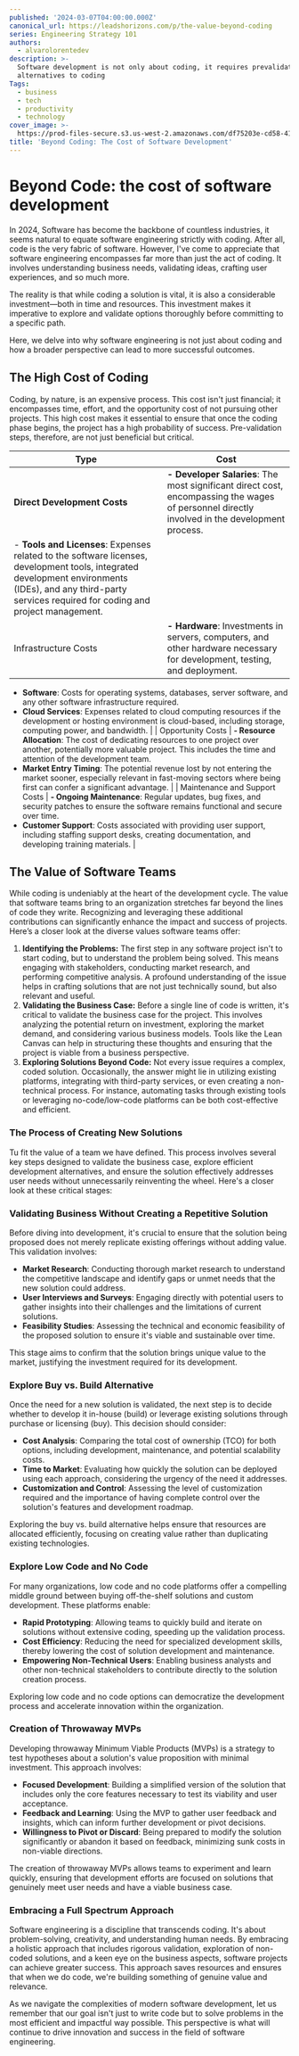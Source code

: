 ```yaml
---
published: '2024-03-07T04:00:00.000Z'
canonical_url: https://leadshorizons.com/p/the-value-beyond-coding
series: Engineering Strategy 101
authors:
  - alvarolorentedev
description: >-
  Software development is not only about coding, it requires prevalidations, and
  alternatives to coding
Tags:
  - business
  - tech
  - productivity
  - technology
cover_image: >-
  https://prod-files-secure.s3.us-west-2.amazonaws.com/df75203e-cd58-41eb-8339-d5bf4288eb0e/725a1d98-f3ef-4189-b3af-0a4da1b38797/656a9132-51a7-4fd6-a37b-a4190ff73ed5_1024x1024.webp?X-Amz-Algorithm=AWS4-HMAC-SHA256&X-Amz-Content-Sha256=UNSIGNED-PAYLOAD&X-Amz-Credential=AKIAT73L2G45HZZMZUHI%2F20240321%2Fus-west-2%2Fs3%2Faws4_request&X-Amz-Date=20240321T120335Z&X-Amz-Expires=3600&X-Amz-Signature=352abfcd5046a17b61f9d4900ff4b43c0da7ce7876345134869d9e093e077039&X-Amz-SignedHeaders=host&x-id=GetObject
title: 'Beyond Coding: The Cost of Software Development'
---
```


# Beyond Code: the cost of software development


In 2024, Software has become the backbone of countless industries, it seems natural to equate software engineering strictly with coding. After all, code is the very fabric of software. However, I've come to appreciate that software engineering encompasses far more than just the act of coding. It involves understanding business needs, validating ideas, crafting user experiences, and so much more. 

The reality is that while coding a solution is vital, it is also a considerable investment—both in time and resources. This investment makes it imperative to explore and validate options thoroughly before committing to a specific path. 


Here, we delve into why software engineering is not just about coding and how a broader perspective can lead to more successful outcomes.


## The High Cost of Coding


Coding, by nature, is an expensive process. This cost isn't just financial; it encompasses time, effort, and the opportunity cost of not pursuing other projects. This high cost makes it essential to ensure that once the coding phase begins, the project has a high probability of success. Pre-validation steps, therefore, are not just beneficial but critical.



| **Type**                      | **Cost**                                                                                                                                                                                                                                                                                                                                                                                                                            |
| ----------------------------- | ----------------------------------------------------------------------------------------------------------------------------------------------------------------------------------------------------------------------------------------------------------------------------------------------------------------------------------------------------------------------------------------------------------------------------------- |
| **Direct Development Costs**  | **- Developer Salaries**: The most significant direct cost, encompassing the wages of personnel directly involved in the development process.
- **Tools and Licenses**: Expenses related to the software licenses, development tools, integrated development environments (IDEs), and any third-party services required for coding and project management.                                                                          |
| Infrastructure Costs          | **- Hardware**: Investments in servers, computers, and other hardware necessary for development, testing, and deployment.
- **Software**: Costs for operating systems, databases, server software, and any other software infrastructure required.
- **Cloud Services**: Expenses related to cloud computing resources if the development or hosting environment is cloud-based, including storage, computing power, and bandwidth. |
| Opportunity Costs             | **- Resource Allocation**: The cost of dedicating resources to one project over another, potentially more valuable project. This includes the time and attention of the development team.
- **Market Entry Timing**: The potential revenue lost by not entering the market sooner, especially relevant in fast-moving sectors where being first can confer a significant advantage.                                                 |
| Maintenance and Support Costs | **- Ongoing Maintenance**: Regular updates, bug fixes, and security patches to ensure the software remains functional and secure over time.
- **Customer Support**: Costs associated with providing user support, including staffing support desks, creating documentation, and developing training materials.                                                                                                                      |


## The Value of Software Teams


While coding is undeniably at the heart of the development cycle. The value that software teams bring to an organization stretches far beyond the lines of code they write. Recognizing and leveraging these additional contributions can significantly enhance the impact and success of projects. Here’s a closer look at the diverse values software teams offer:

1. **Identifying the Problems:** The first step in any software project isn't to start coding, but to understand the problem being solved. This means engaging with stakeholders, conducting market research, and performing competitive analysis. A profound understanding of the issue helps in crafting solutions that are not just technically sound, but also relevant and useful.
2. **Validating the Business Case:** Before a single line of code is written, it's critical to validate the business case for the project. This involves analyzing the potential return on investment, exploring the market demand, and considering various business models. Tools like the Lean Canvas can help in structuring these thoughts and ensuring that the project is viable from a business perspective.
3. **Exploring Solutions Beyond Code:** Not every issue requires a complex, coded solution. Occasionally, the answer might lie in utilizing existing platforms, integrating with third-party services, or even creating a non-technical process. For instance, automating tasks through existing tools or leveraging no-code/low-code platforms can be both cost-effective and efficient.

### The Process of Creating New Solutions


Tu fit the value of a team we have defined. This process involves several key steps designed to validate the business case, explore efficient development alternatives, and ensure the solution effectively addresses user needs without unnecessarily reinventing the wheel. Here's a closer look at these critical stages:


### Validating Business Without Creating a Repetitive Solution


Before diving into development, it's crucial to ensure that the solution being proposed does not merely replicate existing offerings without adding value. This validation involves:

- **Market Research**: Conducting thorough market research to understand the competitive landscape and identify gaps or unmet needs that the new solution could address.
- **User Interviews and Surveys**: Engaging directly with potential users to gather insights into their challenges and the limitations of current solutions.
- **Feasibility Studies**: Assessing the technical and economic feasibility of the proposed solution to ensure it's viable and sustainable over time.

This stage aims to confirm that the solution brings unique value to the market, justifying the investment required for its development.


### Explore Buy vs. Build Alternative


Once the need for a new solution is validated, the next step is to decide whether to develop it in-house (build) or leverage existing solutions through purchase or licensing (buy). This decision should consider:

- **Cost Analysis**: Comparing the total cost of ownership (TCO) for both options, including development, maintenance, and potential scalability costs.
- **Time to Market**: Evaluating how quickly the solution can be deployed using each approach, considering the urgency of the need it addresses.
- **Customization and Control**: Assessing the level of customization required and the importance of having complete control over the solution's features and development roadmap.

Exploring the buy vs. build alternative helps ensure that resources are allocated efficiently, focusing on creating value rather than duplicating existing technologies.


### Explore Low Code and No Code


For many organizations, low code and no code platforms offer a compelling middle ground between buying off-the-shelf solutions and custom development. These platforms enable:

- **Rapid Prototyping**: Allowing teams to quickly build and iterate on solutions without extensive coding, speeding up the validation process.
- **Cost Efficiency**: Reducing the need for specialized development skills, thereby lowering the cost of solution development and maintenance.
- **Empowering Non-Technical Users**: Enabling business analysts and other non-technical stakeholders to contribute directly to the solution creation process.

Exploring low code and no code options can democratize the development process and accelerate innovation within the organization.


### Creation of Throwaway MVPs


Developing throwaway Minimum Viable Products (MVPs) is a strategy to test hypotheses about a solution's value proposition with minimal investment. This approach involves:

- **Focused Development**: Building a simplified version of the solution that includes only the core features necessary to test its viability and user acceptance.
- **Feedback and Learning**: Using the MVP to gather user feedback and insights, which can inform further development or pivot decisions.
- **Willingness to Pivot or Discard**: Being prepared to modify the solution significantly or abandon it based on feedback, minimizing sunk costs in non-viable directions.

The creation of throwaway MVPs allows teams to experiment and learn quickly, ensuring that development efforts are focused on solutions that genuinely meet user needs and have a viable business case.


### Embracing a Full Spectrum Approach


Software engineering is a discipline that transcends coding. It's about problem-solving, creativity, and understanding human needs. By embracing a holistic approach that includes rigorous validation, exploration of non-coded solutions, and a keen eye on the business aspects, software projects can achieve greater success. This approach saves resources and ensures that when we do code, we're building something of genuine value and relevance.


As we navigate the complexities of modern software development, let us remember that our goal isn't just to write code but to solve problems in the most efficient and impactful way possible. This perspective is what will continue to drive innovation and success in the field of software engineering.

